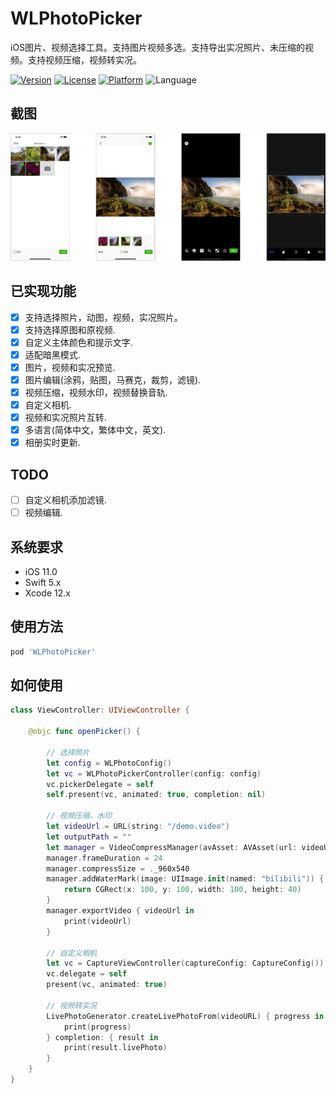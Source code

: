# WLPhotoPicker

iOS图片、视频选择工具。支持图片视频多选。支持导出实况照片、未压缩的视频。支持视频压缩，视频转实况。

[![Version](https://img.shields.io/cocoapods/v/WLPhotoPicker.svg?style=flat)](https://cocoapods.org/pods/WLPhotoPicker)
[![License](https://img.shields.io/cocoapods/l/WLPhotoPicker.svg?style=flat)](https://cocoapods.org/pods/WLPhotoPicker)
[![Platform](https://img.shields.io/cocoapods/p/WLPhotoPicker.svg?style=flat)](https://cocoapods.org/pods/WLPhotoPicker)
![Language](https://img.shields.io/badge/Language-%20Swift%20-E57141.svg)

## 截图
![image](https://github.com/Weang/Resources/blob/main/WLPhotoPicker/demo.png)

## 已实现功能
- [x] 支持选择照片，动图，视频，实况照片。
- [x] 支持选择原图和原视频.
- [x] 自定义主体颜色和提示文字.
- [x] 适配暗黑模式.
- [x] 图片，视频和实况预览.
- [x] 图片编辑(涂鸦，贴图，马赛克，裁剪，滤镜).
- [x] 视频压缩，视频水印，视频替换音轨.
- [x] 自定义相机.
- [x] 视频和实况照片互转.
- [x] 多语言(简体中文，繁体中文，英文).
- [x] 相册实时更新.

## TODO
- [ ] 自定义相机添加滤镜.
- [ ] 视频编辑.

## 系统要求
 * iOS 11.0
 * Swift 5.x
 * Xcode 12.x

## 使用方法
```ruby
pod 'WLPhotoPicker'
```

## 如何使用

```swift
class ViewController: UIViewController {
    
    @objc func openPicker() {

        // 选择照片
        let config = WLPhotoConfig()
        let vc = WLPhotoPickerController(config: config)
        vc.pickerDelegate = self
        self.present(vc, animated: true, completion: nil)

        // 视频压缩，水印
        let videoUrl = URL(string: "/demo.video")
        let outputPath = ""
        let manager = VideoCompressManager(avAsset: AVAsset(url: videoUrl), outputPath: outputPath)
        manager.frameDuration = 24
        manager.compressSize = ._960x540
        manager.addWaterMark(image: UIImage.init(named: "bilibili")) { size in
            return CGRect(x: 100, y: 100, width: 100, height: 40)
        }
        manager.exportVideo { videoUrl in
            print(videoUrl)
        }

        // 自定义相机
        let vc = CaptureViewController(captureConfig: CaptureConfig())
        vc.delegate = self
        present(vc, animated: true)

        // 视频转实况
        LivePhotoGenerator.createLivePhotoFrom(videoURL) { progress in
            print(progress)
        } completion: { result in
            print(result.livePhoto)
        }
    }
}
```

